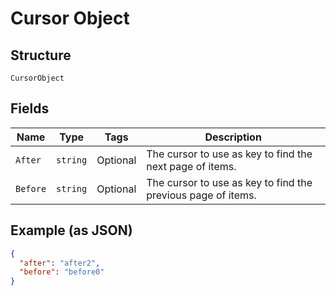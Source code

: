 
# Cursor Object

## Structure

`CursorObject`

## Fields

| Name | Type | Tags | Description |
|  --- | --- | --- | --- |
| `After` | `string` | Optional | The cursor to use as key to find the next page of items. |
| `Before` | `string` | Optional | The cursor to use as key to find the previous page of items. |

## Example (as JSON)

```json
{
  "after": "after2",
  "before": "before0"
}
```

